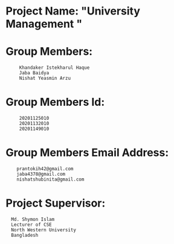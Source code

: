 # Project Name: "University Management "
# Group Members:
         Khandaker Istekharul Haque
         Jaba Baidya
         Nishat Yeasmin Arzu 
# Group Members Id:
         20201125010
         20201132010
         20201149010
# Group Members Email Address:
        prantokih42@gmail.com
        jaba4378@gmail.com
        nishatshubinita@gmail.com 
#  Project Supervisor:
      Md. Shymon Islam
      Lecturer of CSE
      North Western University
      Bangladesh 
   
